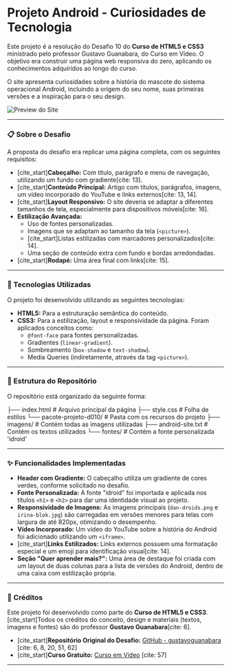 # Projeto Android - Curiosidades de Tecnologia

Este projeto é a resolução do Desafio 10 do **Curso de HTML5 e CSS3** ministrado pelo professor Gustavo Guanabara, do Curso em Vídeo. O objetivo era construir uma página web responsiva do zero, aplicando os conhecimentos adquiridos ao longo do curso.

O site apresenta curiosidades sobre a história do mascote do sistema operacional Android, incluindo a origem do seu nome, suas primeiras versões e a inspiração para o seu design.

![Preview do Site](https://raw.githubusercontent.com/gustavoguanabara/html-css/master/desafios/d010/imagens/tela-site.png)

---

### 📋 Sobre o Desafio

A proposta do desafio era replicar uma página completa, com os seguintes requisitos:
* [cite_start]**Cabeçalho:** Com título, parágrafo e menu de navegação, utilizando um fundo com gradiente[cite: 13].
* [cite_start]**Conteúdo Principal:** Artigo com títulos, parágrafos, imagens, um vídeo incorporado do YouTube e links externos[cite: 13, 14].
* [cite_start]**Layout Responsivo:** O site deveria se adaptar a diferentes tamanhos de tela, especialmente para dispositivos móveis[cite: 16].
* **Estilização Avançada:**
    * Uso de fontes personalizadas.
    * Imagens que se adaptam ao tamanho da tela (`<picture>`).
    * [cite_start]Listas estilizadas com marcadores personalizados[cite: 14].
    * Uma seção de conteúdo extra com fundo e bordas arredondadas.
* [cite_start]**Rodapé:** Uma área final com links[cite: 15].

---

### 🚀 Tecnologias Utilizadas

O projeto foi desenvolvido utilizando as seguintes tecnologias:

* **HTML5:** Para a estruturação semântica do conteúdo.
* **CSS3:** Para a estilização, layout e responsividade da página. Foram aplicados conceitos como:
    * `@font-face` para fontes personalizadas.
    * Gradientes (`linear-gradient`).
    * Sombreamento (`box-shadow` e `text-shadow`).
    * Media Queries (indiretamente, através da tag `<picture>`).

---

### 📂 Estrutura do Repositório

O repositório está organizado da seguinte forma:

├── index.html                  # Arquivo principal da página
├── style.css                   # Folha de estilos
└── pacote-projeto-d010/        # Pasta com os recursos do projeto
  ├── imagens/                # Contém todas as imagens utilizadas
  ├── android-site.txt        # Contém os textos utilizados
  └── fontes/                 # Contém a fonte personalizada 'idroid'

---

### ✨ Funcionalidades Implementadas

* **Header com Gradiente:** O cabeçalho utiliza um gradiente de cores verdes, conforme solicitado no desafio.
* **Fonte Personalizada:** A fonte "idroid" foi importada e aplicada nos títulos `<h1>` e `<h2>` para dar uma identidade visual ao projeto.
* **Responsividade de Imagens:** As imagens principais (`dan-droids.png` e `irina-blok.jpg`) são carregadas em versões menores para telas com largura de até 820px, otimizando o desempenho.
* **Vídeo Incorporado:** Um vídeo do YouTube sobre a história do Android foi adicionado utilizando um `<iframe>`.
* [cite_start]**Links Estilizados:** Links externos possuem uma formatação especial e um emoji para identificação visual[cite: 14].
* **Seção "Quer aprender mais?":** Uma área de destaque foi criada com um layout de duas colunas para a lista de versões do Android, dentro de uma caixa com estilização própria.

---

### 🙏 Créditos

Este projeto foi desenvolvido como parte do **Curso de HTML5 e CSS3**. [cite_start]Todos os créditos do conceito, design e materiais (textos, imagens e fontes) são do professor **Gustavo Guanabara**[cite: 6].

* [cite_start]**Repositório Original do Desafio:** [GitHub - gustavoguanabara](https://github.com/gustavoguanabara/) [cite: 6, 8, 20, 51, 62]
* [cite_start]**Curso Gratuito:** [Curso em Vídeo](http://youtube.com/cursoemvideo/playlists) [cite: 57]

---
